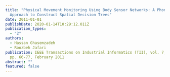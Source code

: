 ```yaml
---
title: "Physical Movement Monitoring Using Body Sensor Networks: A Phonological
  Approach to Construct Spatial Decision Trees"
date: 2011-01-01
publishDate: 2020-01-14T10:29:12.011Z
publication_types:
  - "2"
authors:
  - Hassan Ghasemzadeh
  - Roozbeh Jafari
publication: IEEE Transactions on Industrial Informatics (TII), vol. 7, no. 1,
  pp. 66-77, February 2011
abstract: ""
featured: false
---
```

